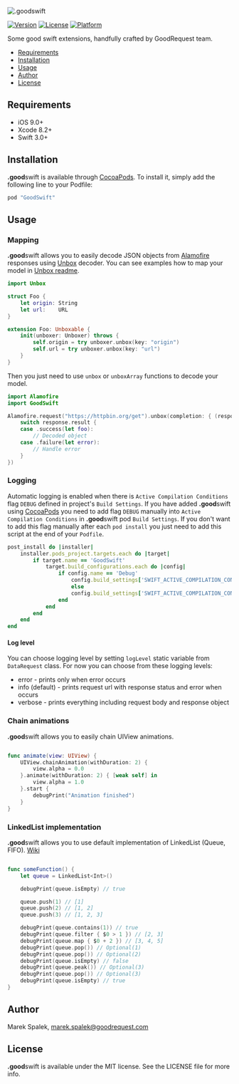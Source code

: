 ![.goodswift](https://www.dropbox.com/s/n7scwrla13ym870/goodswift.png?dl=1)


[![Version](https://img.shields.io/cocoapods/v/GoodSwift.svg?style=flat)](http://cocoapods.org/pods/GoodSwift)
[![License](https://img.shields.io/cocoapods/l/GoodSwift.svg?style=flat)](http://cocoapods.org/pods/GoodSwift)
[![Platform](https://img.shields.io/cocoapods/p/GoodSwift.svg?style=flat)](http://cocoapods.org/pods/GoodSwift)

Some good swift extensions, handfully crafted by GoodRequest team.

- [Requirements](#requirements)
- [Installation](#installation)
- [Usage](#usage)
- [Author](#author)
- [License](#license)

## Requirements

- iOS 9.0+
- Xcode 8.2+
- Swift 3.0+

## Installation

**.good**swift is available through [CocoaPods](http://cocoapods.org). To install
it, simply add the following line to your Podfile:

```ruby
pod "GoodSwift"
```

## Usage

### Mapping

**.good**swift allows you to easily decode JSON objects from [Alamofire](https://github.com/Alamofire/Alamofire) responses using [Unbox](https://github.com/JohnSundell/Unbox) decoder. You can see examples how to map your model in [Unbox readme](https://github.com/JohnSundell/Unbox/blob/master/README.md).

```swift
import Unbox

struct Foo {
    let origin: String
    let url:    URL
}

extension Foo: Unboxable {
    init(unboxer: Unboxer) throws {
        self.origin = try unboxer.unbox(key: "origin")
        self.url = try unboxer.unbox(key: "url")
    }
}
```

Then you just need to use `unbox` or `unboxArray` functions to decode your model.

```swift
import Alamofire
import GoodSwift

Alamofire.request("https://httpbin.org/get").unbox(completion: { (response: DataResponse<Foo>) in
    switch response.result {
    case .success(let foo):
        // Decoded object
    case .failure(let error):
        // Handle error
    }
})
```

### Logging

Automatic logging is enabled when there is `Active Compilation Conditions` flag `DEBUG` defined in project's `Build Settings`. If you have added **.good**swift using [CocoaPods](http://cocoapods.org) you need to add flag `DEBUG` manually into `Active Compilation Conditions` in **.good**swift pod `Build Settings`. If you don't want to add this flag manually after each `pod install` you just need to add this script at the end of your `Podfile`.

```ruby
post_install do |installer|
    installer.pods_project.targets.each do |target|
        if target.name == 'GoodSwift'
            target.build_configurations.each do |config|
                if config.name == 'Debug'
                    config.build_settings['SWIFT_ACTIVE_COMPILATION_CONDITIONS'] = 'DEBUG'
                    else
                    config.build_settings['SWIFT_ACTIVE_COMPILATION_CONDITIONS'] = ''
                end
            end
        end
    end
end
```
#### Log level
You can choose logging level by setting `logLevel` static variable from `DataRequest` class. For now you can choose from these logging levels:
- error - prints only when error occurs
- info (default) - prints request url with response status and error when occurs
- verbose - prints everything including request body and response object

### Chain animations

**.good**swift allows you to easily chain UIView animations.

```swift

func animate(view: UIView) {
	UIView.chainAnimation(withDuration: 2) {
        view.alpha = 0.0
    }.animate(withDuration: 2) { [weak self] in
        view.alpha = 1.0
    }.start {
      	debugPrint("Animation finished")
    }
}
```

### LinkedList implementation

**.good**swift allows you to use default implementation of LinkedList (Queue, FIFO).
[Wiki](https://en.wikipedia.org/wiki/Linked_list)

```swift

func someFunction() {
	let queue = LinkedList<Int>()

    debugPrint(queue.isEmpty) // true

    queue.push(1) // [1]
    queue.push(2) // [1, 2]
    queue.push(3) // [1, 2, 3]

    debugPrint(queue.contains(1)) // true
    debugPrint(queue.filter { $0 > 1 }) // [2, 3]
    debugPrint(queue.map { $0 + 2 }) // [3, 4, 5]
    debugPrint(queue.pop()) // Optional(1)
    debugPrint(queue.pop()) // Optional(2)
    debugPrint(queue.isEmpty) // false
    debugPrint(queue.peak()) // Optional(3)
    debugPrint(queue.pop()) // Optional(3)
    debugPrint(queue.isEmpty) // true
}
```


## Author

Marek Spalek, marek.spalek@goodrequest.com

## License

**.good**swift is available under the MIT license. See the LICENSE file for more info.
